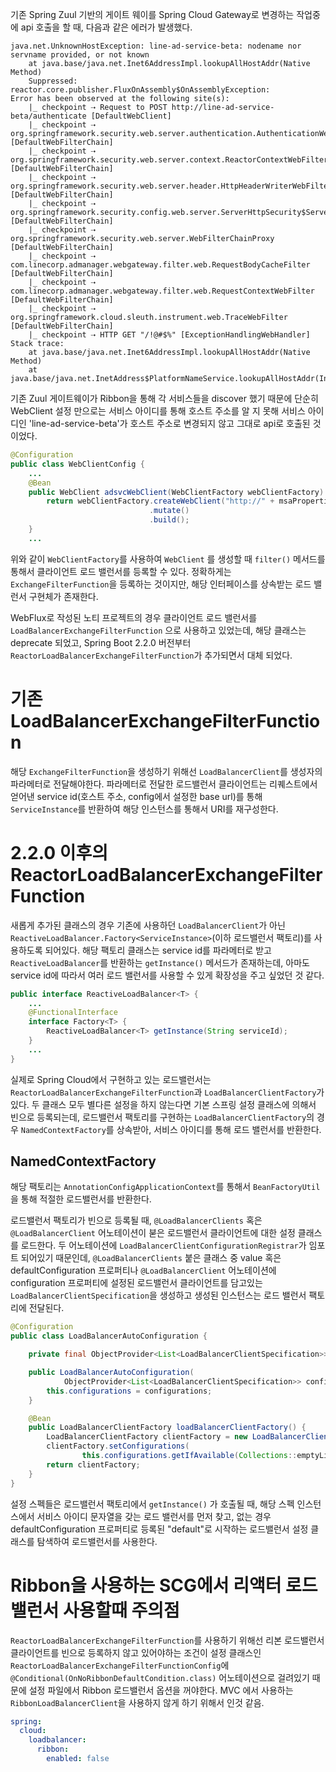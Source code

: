 기존 Spring Zuul 기반의 게이트 웨이를 Spring Cloud Gateway로 변경하는 작업중에 api 호출을 할 때, 다음과 같은 에러가 발생했다.

```terminal
java.net.UnknownHostException: line-ad-service-beta: nodename nor servname provided, or not known
    at java.base/java.net.Inet6AddressImpl.lookupAllHostAddr(Native Method)
    Suppressed: reactor.core.publisher.FluxOnAssembly$OnAssemblyException: 
Error has been observed at the following site(s):
    |_ checkpoint ⇢ Request to POST http://line-ad-service-beta/authenticate [DefaultWebClient]
    |_ checkpoint ⇢ org.springframework.security.web.server.authentication.AuthenticationWebFilter [DefaultWebFilterChain]
    |_ checkpoint ⇢ org.springframework.security.web.server.context.ReactorContextWebFilter [DefaultWebFilterChain]
    |_ checkpoint ⇢ org.springframework.security.web.server.header.HttpHeaderWriterWebFilter [DefaultWebFilterChain]
    |_ checkpoint ⇢ org.springframework.security.config.web.server.ServerHttpSecurity$ServerWebExchangeReactorContextWebFilter [DefaultWebFilterChain]
    |_ checkpoint ⇢ org.springframework.security.web.server.WebFilterChainProxy [DefaultWebFilterChain]
    |_ checkpoint ⇢ com.linecorp.admanager.webgateway.filter.web.RequestBodyCacheFilter [DefaultWebFilterChain]
    |_ checkpoint ⇢ com.linecorp.admanager.webgateway.filter.web.RequestContextWebFilter [DefaultWebFilterChain]
    |_ checkpoint ⇢ org.springframework.cloud.sleuth.instrument.web.TraceWebFilter [DefaultWebFilterChain]
    |_ checkpoint ⇢ HTTP GET "/!@#$%" [ExceptionHandlingWebHandler]
Stack trace:
    at java.base/java.net.Inet6AddressImpl.lookupAllHostAddr(Native Method)
    at java.base/java.net.InetAddress$PlatformNameService.lookupAllHostAddr(InetAddress.java:932)
```

기존 Zuul 게이트웨이가 Ribbon을 통해 각 서비스들을 discover 했기 때문에 단순히 WebClient 설정 만으로는 서비스 아이디를 통해 호스트 주소를 알 지 못해 서비스 아이디인 'line-ad-service-beta'가 호스트 주소로 변경되지 않고 그대로 api로 호출된 것이었다.

```java
@Configuration
public class WebClientConfig {
    ...
    @Bean
    public WebClient adsvcWebClient(WebClientFactory webClientFactory) {
        return webClientFactory.createWebClient("http://" + msaProperties.getMainService().getServiceId())
                               .mutate()
                               .build();
    }
    ...
```

위와 같이 `WebClientFactory`를 사용하여 `WebClient` 를 생성할 때 `filter()` 메서드를 통해서 클라이언트 로드 밸런서를 등록할 수 있다. 정확하게는 `ExchangeFilterFunction`을 등록하는 것이지만, 해당 인터페이스를 상속받는 로드 밸런서 구현체가 존재한다.

WebFlux로 작성된 노티 프로젝트의 경우 클라이언트 로드 밸런서를 `LoadBalancerExchangeFilterFunction` 으로 사용하고 있었는데, 해당 클래스는 deprecate 되었고, Spring Boot 2.2.0 버전부터 `ReactorLoadBalancerExchangeFilterFunction`가 추가되면서 대체 되었다.

# 기존 LoadBalancerExchangeFilterFunction

해당 `ExchangeFilterFunction`을 생성하기 위해선 `LoadBalancerClient`를 생성자의 파라메터로 전달해야한다. 파라메터로 전달한 로드밸런서 클라이언트는 리퀘스트에서 얻어낸 service id(호스트 주소, config에서 설정한 base url)를 통해 `ServiceInstance`를 반환하여 해당 인스턴스를 통해서 URI를 재구성한다.

# 2.2.0 이후의 ReactorLoadBalancerExchangeFilterFunction

새롭게 추가된 클래스의 경우 기존에 사용하던 `LoadBalancerClient`가 아닌 `ReactiveLoadBalancer.Factory<ServiceInstance>`(이하 로드밸런서 팩토리)를 사용하도록 되어있다. 해당 팩토리 클래스는 service id를 파라메터로 받고 `ReactiveLoadBalancer`를 반환하는 `getInstance()` 메서드가 존재하는데, 아마도 service id에 따라서 여러 로드 밸런서를 사용할 수 있게 확장성을 주고 싶었던 것 같다.

```java
public interface ReactiveLoadBalancer<T> {
    ...
	@FunctionalInterface
	interface Factory<T> {
		ReactiveLoadBalancer<T> getInstance(String serviceId);
	}
    ...
}
```

실제로 Spring Cloud에서 구현하고 있는 로드밸런서는 `ReactorLoadBalancerExchangeFilterFunction`과 `LoadBalancerClientFactory`가 있다. 두 클래스 모두 별다른 설정을 하지 않는다면 기본 스프링 설정 클래스에 의해서 빈으로 등록되는데, 로드밸런서 팩토리를 구현하는 `LoadBalancerClientFactory`의 경우 `NamedContextFactory`를 상속받아, 서비스 아이디를 통해 로드 밸런서를 반환한다.

## NamedContextFactory

해당 팩토리는 `AnnotationConfigApplicationContext`를 통해서 `BeanFactoryUtil`을 통해 적절한 로드밸런서를 반환한다.


로드밸런서 팩토리가 빈으로 등록될 때, `@LoadBalancerClients` 혹은 `@LoadBalancerClient` 어노테이션이 붇은 로드밸런서 클라이언트에 대한 설정 클래스를 로드한다. 두 어노테이션에 `LoadBalancerClientConfigurationRegistrar`가 임포트 되어있기 때문인데, `@LoadBalancerClients` 붙은 클래스 중 value 혹은 defaultConfiguration 프로퍼티나 `@LoadBalancerClient` 어노테이션에 configuration 프로퍼티에 설정된 로드밸런서 클라이언트를 담고있는 `LoadBalancerClientSpecification`을 생성하고 생성된 인스턴스는 로드 밸런서 팩토리에 전달된다.

```java
@Configuration
public class LoadBalancerAutoConfiguration {

	private final ObjectProvider<List<LoadBalancerClientSpecification>> configurations;

	public LoadBalancerAutoConfiguration(
			ObjectProvider<List<LoadBalancerClientSpecification>> configurations) {
		this.configurations = configurations;
	}

	@Bean
	public LoadBalancerClientFactory loadBalancerClientFactory() {
		LoadBalancerClientFactory clientFactory = new LoadBalancerClientFactory();
		clientFactory.setConfigurations(
				this.configurations.getIfAvailable(Collections::emptyList));
		return clientFactory;
	}
}
```

설정 스펙들은 로드밸런서 팩토리에서 `getInstance()` 가 호출될 때, 해당 스펙 인스턴스에서 서비스 아이디 문자열을 갖는 로드 밸런서를 먼저 찾고, 없는 경우 defaultConfiguration 프로퍼티로 등록된 "default"로 시작하는 로드밸런서 설정 클래스를 탐색하여 로드밸런서를 사용한다.

# Ribbon을 사용하는 SCG에서 리액터 로드 밸런서 사용할때 주의점

`ReactorLoadBalancerExchangeFilterFunction`를 사용하기 위해선 리본 로드밸런서 클라이언트를 빈으로 등록하지 않고 있어야하는 조건이 설정 클래스인 `ReactorLoadBalancerExchangeFilterFunctionConfig`에 `@Conditional(OnNoRibbonDefaultCondition.class)` 어노테이션으로 걸려있기 때문에 설정 파일에서 Ribbon 로드밸런서 옵션을 꺼야한다. MVC 에서 사용하는 `RibbonLoadBalancerClient`을 사용하지 않게 하기 위해서 인것 같음.

```yml
spring:
  cloud:
    loadbalancer:
      ribbon:
        enabled: false
```
